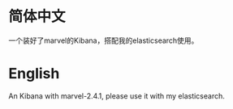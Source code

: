 # 简体中文

一个装好了marvel的Kibana，搭配我的elasticsearch使用。

# English

An Kibana with marvel-2.4.1, please use it with my elasticsearch.